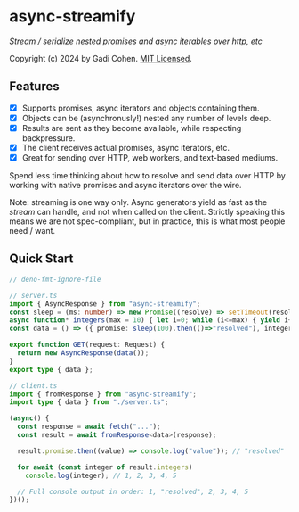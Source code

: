 # async-streamify

_Stream / serialize nested promises and async iterables over http, etc_

Copyright (c) 2024 by Gadi Cohen. [MIT Licensed](./LICENSE.txt).

## Features

- [x] Supports promises, async iterators and objects containing them.
- [x] Objects can be (asynchronusly!) nested any number of levels deep.
- [x] Results are sent as they become available, while respecting backpressure.
- [x] The client receives actual promises, async iterators, etc.
- [x] Great for sending over HTTP, web workers, and text-based mediums.

Spend less time thinking about how to resolve and send data over HTTP by working
with native promises and async iterators over the wire.

Note: streaming is one way only. Async generators yield as fast as the _stream_
can handle, and not when called on the client. Strictly speaking this means we
are not spec-compliant, but in practice, this is what most people need / want.

## Quick Start

```ts
// deno-fmt-ignore-file

// server.ts
import { AsyncResponse } from "async-streamify";
const sleep = (ms: number) => new Promise((resolve) => setTimeout(resolve, ms));
async function* integers(max = 10) { let i=0; while (i<=max) { yield i++; await sleep(200); }}
const data = () => ({ promise: sleep(100).then(()=>"resolved"), integers: integers(10) });

export function GET(request: Request) {
  return new AsyncResponse(data());
}
export type { data };

// client.ts
import { fromResponse } from "async-streamify";
import type { data } from "./server.ts";

(async() {
  const response = await fetch("...");
  const result = await fromResponse<data>(response);

  result.promise.then((value) => console.log("value")); // "resolved"

  for await (const integer of result.integers)
    console.log(integer); // 1, 2, 3, 4, 5

  // Full console output in order: 1, "resolved", 2, 3, 4, 5
})();
```

